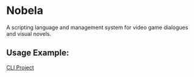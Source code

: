 # Nobela
A scripting language and management system for video game dialogues and visual novels.

## Usage Example:
[CLI Project](https://github.com/egel557/nobela_test)
